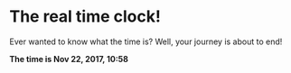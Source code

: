 # The real time clock!

Ever wanted to know what the time is? Well, your journey is about to end!

**The time is Nov 22, 2017, 10:58**